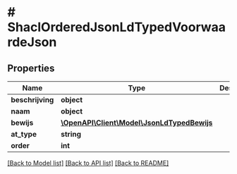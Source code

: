 # # ShaclOrderedJsonLdTypedVoorwaardeJson

## Properties

Name | Type | Description | Notes
------------ | ------------- | ------------- | -------------
**beschrijving** | **object** |  | [optional]
**naam** | **object** |  | [optional]
**bewijs** | [**\OpenAPI\Client\Model\JsonLdTypedBewijs**](JsonLdTypedBewijs.md) |  | [optional]
**at_type** | **string** |  | [optional]
**order** | **int** |  | [optional]

[[Back to Model list]](../../README.md#models) [[Back to API list]](../../README.md#endpoints) [[Back to README]](../../README.md)

